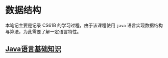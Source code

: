 # 数据结构

本笔记主要是记录 CS61B 的学习过程，由于该课程使用 `java` 语言实现数据结构与算法，为此需要了解一定语言特性。

## [Java语言基础知识](./java/java.md)

